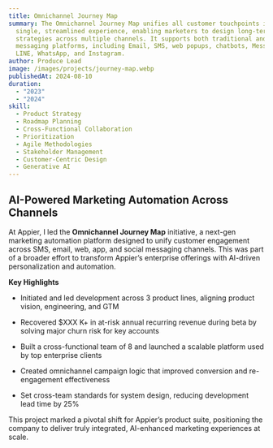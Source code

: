 ```yaml
---
title: Omnichannel Journey Map
summary: The Omnichannel Journey Map unifies all customer touchpoints into a
  single, streamlined experience, enabling marketers to design long-term
  strategies across multiple channels. It supports both traditional and social
  messaging platforms, including Email, SMS, web popups, chatbots, Messenger,
  LINE, WhatsApp, and Instagram.
author: Produce Lead
image: /images/projects/journey-map.webp
publishedAt: 2024-08-10
duration:
  - "2023"
  - "2024"
skill:
  - Product Strategy
  - Roadmap Planning
  - Cross-Functional Collaboration
  - Prioritization
  - Agile Methodologies
  - Stakeholder Management
  - Customer-Centric Design
  - Generative AI
---
```

## **AI-Powered Marketing Automation Across Channels**

At Appier, I led the **Omnichannel Journey Map** initiative, a next-gen marketing automation platform designed to unify customer engagement across SMS, email, web, app, and social messaging channels. This was part of a broader effort to transform Appier’s enterprise offerings with AI-driven personalization and automation.

**Key Highlights**

*   Initiated and led development across 3 product lines, aligning product vision, engineering, and GTM
    
*   Recovered $XXX K+ in at-risk annual recurring revenue during beta by solving major churn risk for key accounts
    
*   Built a cross-functional team of 8 and launched a scalable platform used by top enterprise clients
    
*   Created omnichannel campaign logic that improved conversion and re-engagement effectiveness
    
*   Set cross-team standards for system design, reducing development lead time by 25%
    

This project marked a pivotal shift for Appier’s product suite, positioning the company to deliver truly integrated, AI-enhanced marketing experiences at scale.